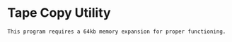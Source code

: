 # Tape Copy Utility

```{note}
This program requires a 64kb memory expansion for proper functioning.
```

